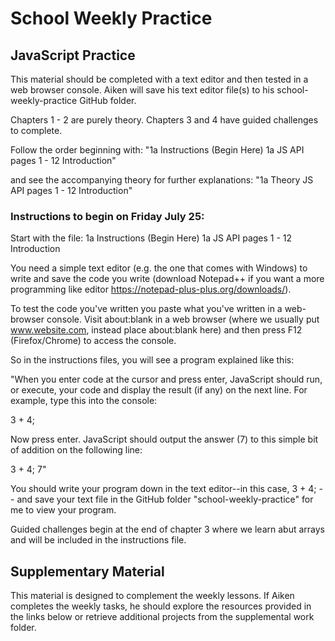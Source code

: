 # School Weekly Practice

## JavaScript Practice
This material should be completed with a text editor and then tested in a web browser console. Aiken will save his text editor file(s) to his school-weekly-practice GitHub folder.

Chapters 1 - 2 are purely theory. Chapters 3 and 4 have guided challenges to complete.

Follow the order beginning with:
"1a Instructions (Begin Here) 1a JS API pages 1 - 12 Introduction"

and see the accompanying theory for further explanations: 
"1a Theory JS API pages 1 - 12 Introduction"

### Instructions to begin on Friday July 25:
Start with the file: 1a Instructions (Begin Here) 1a JS API pages 1 - 12 Introduction

You need a simple text editor (e.g. the one that comes with Windows) to write and save the code you write (download Notepad++ if you want a more programming like editor https://notepad-plus-plus.org/downloads/).

To test the code you've written you paste what you've written in a web-browser console. Visit about:blank in a web browser (where we usually put www.website.com, instead place about:blank here) and then press F12 (Firefox/Chrome) to access the console.

So in the instructions files, you will see a program explained like this:

"When you enter code at the cursor and press enter, JavaScript should run, or execute, your code and display the result (if any) on the next line. For example, type this into the console:

3 + 4;

Now press enter. JavaScript should output the answer (7) to this simple bit of addition on the following line:

3 + 4; 
7"

You should write your program down in the text editor--in this case, 3 + 4; -- and save your text file in the GitHub folder "school-weekly-practice" for me to view your program.

Guided challenges begin at the end of chapter 3 where we learn abut arrays and will be included in the instructions file.

## Supplementary Material
This material is designed to complement the weekly lessons. If Aiken completes the weekly tasks, he should explore the resources provided in the links below or retrieve additional projects from the supplemental work folder.